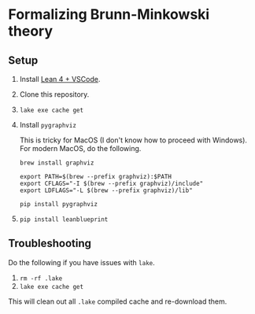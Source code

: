 # Formalizing Brunn-Minkowski theory

## Setup

1. Install [Lean 4 + VSCode](https://docs.lean-lang.org/lean4/doc/quickstart.html).
2. Clone this repository.
3. `lake exe cache get`
4. Install `pygraphviz`
   
   This is tricky for MacOS (I don't know how to proceed with Windows).
   For modern MacOS, do the following.
   ```
   brew install graphviz

   export PATH=$(brew --prefix graphviz):$PATH
   export CFLAGS="-I $(brew --prefix graphviz)/include"
   export LDFLAGS="-L $(brew --prefix graphviz)/lib"

   pip install pygraphviz 
   ```
5. `pip install leanblueprint`

## Troubleshooting

Do the following if you have issues with `lake`.

1. `rm -rf .lake`
2. `lake exe cache get`

This will clean out all `.lake` compiled cache and re-download them.
